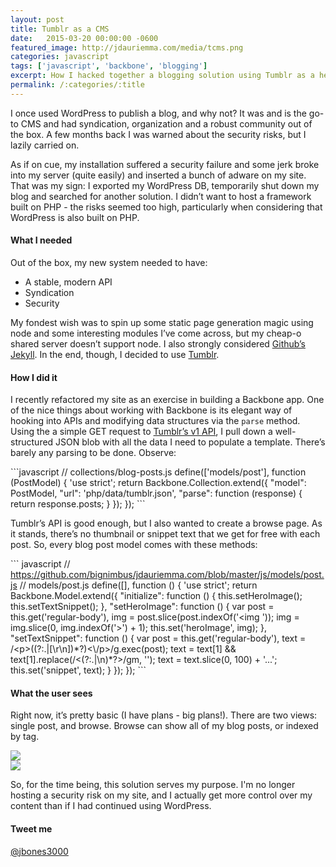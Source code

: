 ```yaml
---
layout: post
title: Tumblr as a CMS
date:   2015-03-20 00:00:00 -0600
featured_image: http://jdauriemma.com/media/tcms.png
categories: javascript
tags: ['javascript', 'backbone', 'blogging']
excerpt: How I hacked together a blogging solution using Tumblr as a headless CMS.  Backbone.js handled state and markup parsing on the client side.
permalink: /:categories/:title
---
```


<p>
I once used WordPress to publish a blog, and why not?  It was and is the go-to CMS and had syndication, organization and a robust community out of the box.  A few months back I was warned about the security risks, but I lazily carried on.
</p>
<p>
As if on cue, my installation suffered a security failure and some jerk broke into my server (quite easily) and inserted a bunch of adware on my site.  That was my sign: I exported my WordPress DB, temporarily shut down my blog and searched for another solution.  I didn’t want to host a framework built on PHP - the risks seemed too high, particularly when considering that WordPress is also built on PHP.
</p>
<h4>What I needed</h4>
<p>
Out of the box, my new system needed to have:
</p><ul><li>A stable, modern API</li>
<li>Syndication</li>
<li>Security</li>
</ul><p>
My fondest wish was to spin up some static page generation magic using node and some interesting modules I’ve come across, but my cheap-o shared server doesn’t support node.  I also strongly considered <a href="//help.github.com/articles/using-jekyll-with-pages/">Github’s Jekyll</a>.  In the end, though, I decided to use <a href="//tumblr.com">Tumblr</a>.
</p>
<h4>How I did it</h4>
<p>
I recently refactored my site as an exercise in building a Backbone app.  One of the nice things about working with Backbone is its elegant way of hooking into APIs and modifying data structures via the <code>parse</code> method.  Using the a simple GET request to <a href="https://www.tumblr.com/docs/en/api/v1">Tumblr’s v1 API</a>, I pull down a well-structured JSON blob with all the data I need to populate a template.  There’s barely any parsing to be done.  Observe:
</p>
```javascript
// collections/blog-posts.js
define(['models/post'],
function (PostModel) {
    'use strict';
    return Backbone.Collection.extend({
        "model": PostModel,
        "url": 'php/data/tumblr.json',
        "parse": function (response) {
            return response.posts;
        }
    });
});
```
<p>
Tumblr’s API is good enough, but I also wanted to create a browse page.  As it stands, there’s no thumbnail or snippet text that we get for free with each post.  So, every blog post model comes with these methods:
</p>
``` javascript
// <a href="https://github.com/bignimbus/jdauriemma.com/blob/master/js/models/post.js">https://github.com/bignimbus/jdauriemma.com/blob/master/js/models/post.js</a>
// models/post.js
define([], function () {
    'use strict';
    return Backbone.Model.extend({
        "initialize": function () {
            this.setHeroImage();
            this.setTextSnippet();
        },
        "setHeroImage": function () {
            var post = this.get('regular-body'),
                img = post.slice(post.indexOf('&lt;img '));
            img = img.slice(0, img.indexOf('&gt;') + 1);
            this.set('heroImage', img);
        },
        "setTextSnippet": function () {
            var post = this.get('regular-body'),
                text = /&lt;p&gt;((?:.|[\r\n])*?)&lt;\/p&gt;/g.exec(post);
            text = text[1] &amp;&amp; text[1].replace(/&lt;(?:.|\n)*?&gt;/gm, '');
            text = text.slice(0, 100) + '...';
            this.set('snippet', text);
        }
    });
});
```
<h4>What the user sees</h4>
<p>
Right now, it’s pretty basic (I have plans - big plans!).  There are two views: single post, and browse.  Browse can show all of my blog posts, or indexed by tag.
</p>
<img src="http://jdauriemma.com/media/blog-post.png"><br><img src="http://jdauriemma.com/media/blog-browse.png"><p>
So, for the time being, this solution serves my purpose. I'm no longer hosting a security risk on my site, and I actually get more control over my content than if I had continued using WordPress.
</p>
<h4>Tweet me</h4>
<p>
<a href="https://twitter.com/jbones3000">@jbones3000</a>
</p></p>
